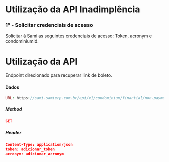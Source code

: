 # Utilização da API Inadimplência 

### **1º - Solicitar credenciais de acesso**

Solicitar à Sami as seguintes credenciais de acesso: Token, acronym e condominiumId.


# Utilização da API
Endpoint direcionado para recuperar link de boleto. 


#### **Dados**
```php
URL: https://sami.samierp.com.br/api/v1/condominium/finantial/non-payment/
```
##### **Method**
```json
GET
```

##### **Header**
```json
Content-Type: application/json
token: adicionar_token
acronym: adicionar_acronym
```




